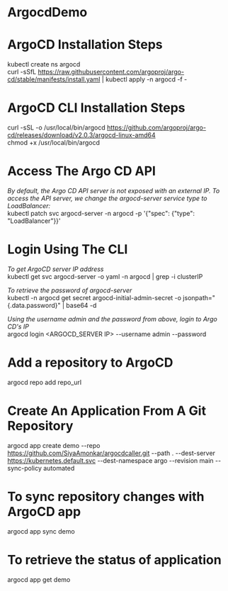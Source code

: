 # ArgocdDemo

# ArgoCD Installation Steps
kubectl create ns argocd \
curl -sSfL https://raw.githubusercontent.com/argoproj/argo-cd/stable/manifests/install.yaml | kubectl apply -n argocd -f -

# ArgoCD CLI Installation Steps
curl -sSL -o /usr/local/bin/argocd https://github.com/argoproj/argo-cd/releases/download/v2.0.3/argocd-linux-amd64 \
chmod +x /usr/local/bin/argocd 

# Access The Argo CD API 
*By default, the Argo CD API server is not exposed with an external IP. To access the API server, we change the argocd-server service type to LoadBalancer:* \
kubectl patch svc argocd-server -n argocd -p '{"spec": {"type": "LoadBalancer"}}' 

# Login Using The CLI
*To get ArgoCD server IP address* \
kubectl get svc argocd-server -o yaml -n argocd | grep -i clusterIP 

*To retrieve the password of argocd-server* \
kubectl -n argocd get secret argocd-initial-admin-secret -o jsonpath="{.data.password}" | base64 -d 

*Using the username admin and the password from above, login to Argo CD's IP* \
argocd login <ARGOCD_SERVER IP> --username admin --password <password> 
 
 # Add a repository to ArgoCD 
 argocd repo add repo_url
 
 # Create An Application From A Git Repository
 argocd app create demo --repo https://github.com/SiyaAmonkar/argocdcaller.git --path . --dest-server https://kubernetes.default.svc --dest-namespace argo --revision main --sync-policy automated
 
# To sync repository changes with ArgoCD app
 argocd app sync demo

# To retrieve the status of application
 argocd app get demo
 
 
 
